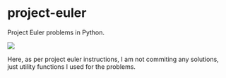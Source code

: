 # project-euler

Project Euler problems in Python.

![](https://projecteuler.net/profile/kyrcha.png)

Here, as per project euler instructions, I am not commiting any solutions, just utility functions I used for the problems.


